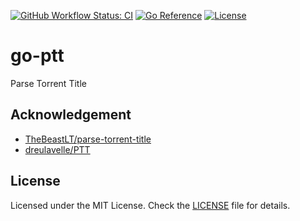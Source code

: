 [![GitHub Workflow Status: CI](https://img.shields.io/github/actions/workflow/status/MunifTanjim/go-ptt/ci.yml?branch=main&label=CI&style=for-the-badge)](https://github.com/MunifTanjim/go-ptt/actions/workflows/ci.yml)
[![Go Reference](https://img.shields.io/badge/go-reference-%23007d9c?style=for-the-badge&logo=go)](https://pkg.go.dev/github.com/MunifTanjim/go-ptt)
[![License](https://img.shields.io/github/license/MunifTanjim/go-ptt?style=for-the-badge)](https://github.com/MunifTanjim/go-ptt/blob/main/LICENSE)

# go-ptt

Parse Torrent Title

## Acknowledgement

- [TheBeastLT/parse-torrent-title](https://github.com/TheBeastLT/parse-torrent-title)
- [dreulavelle/PTT](https://github.com/dreulavelle/PTT)

## License

Licensed under the MIT License. Check the [LICENSE](./LICENSE) file for details.
